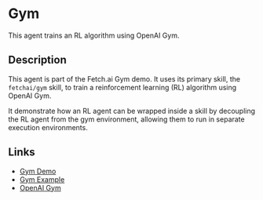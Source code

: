 # Gym

This agent trains an RL algorithm using OpenAI Gym.

## Description

This agent is part of the Fetch.ai Gym demo. It uses its primary skill, the `fetchai/gym` skill, to train a reinforcement learning (RL) algorithm using OpenAI Gym.

It demonstrate how an RL agent can be wrapped inside a skill by decoupling the RL agent from the gym environment, allowing them to run in separate execution environments.

## Links

- <a href="https://docs.fetch.ai/aea/gym-skill/" target="_blank">Gym Demo</a>
- <a href="https://docs.fetch.ai/aea/gym-example/" target="_blank">Gym Example</a>
- <a href="https://gym.openai.com" target="_blank">OpenAI Gym</a>
